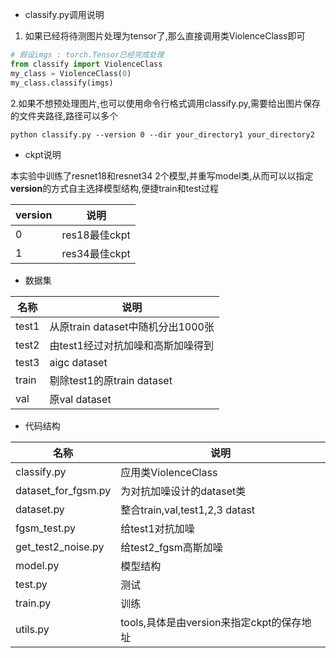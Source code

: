 - classify.py调用说明

1. 如果已经将待测图片处理为tensor了,那么直接调用类ViolenceClass即可

```python
# 假设imgs : torch.Tensor已经完成处理
from classify import ViolenceClass
my_class = ViolenceClass(0) 
my_class.classify(imgs)
```

​    2.如果不想预处理图片,也可以使用命令行格式调用classify.py,需要给出图片保存的文件夹路径,路径可以多个

```
python classify.py --version 0 --dir your_directory1 your_directory2 
```

- ckpt说明

本实验中训练了resnet18和resnet34 2个模型,并重写model类,从而可以以指定**version**的方式自主选择模型结构,便捷train和test过程

| version | 说明          |
| ------- | ------------- |
| 0       | res18最佳ckpt |
| 1       | res34最佳ckpt |

- 数据集

| 名称  | 说明                              |
| ----- | --------------------------------- |
| test1 | 从原train dataset中随机分出1000张 |
| test2 | 由test1经过对抗加噪和高斯加噪得到 |
| test3 | aigc dataset                      |
| train | 剔除test1的原train dataset        |
| val   | 原val dataset                     |

- 代码结构

| 名称                | 说明                                      |
| ------------------- | ----------------------------------------- |
| classify.py         | 应用类ViolenceClass                       |
| dataset_for_fgsm.py | 为对抗加噪设计的dataset类                 |
| dataset.py          | 整合train,val,test1,2,3 datast            |
| fgsm_test.py        | 给test1对抗加噪                           |
| get_test2_noise.py  | 给test2_fgsm高斯加噪                      |
| model.py            | 模型结构                                  |
| test.py             | 测试                                      |
| train.py            | 训练                                      |
| utils.py            | tools,具体是由version来指定ckpt的保存地址 |

